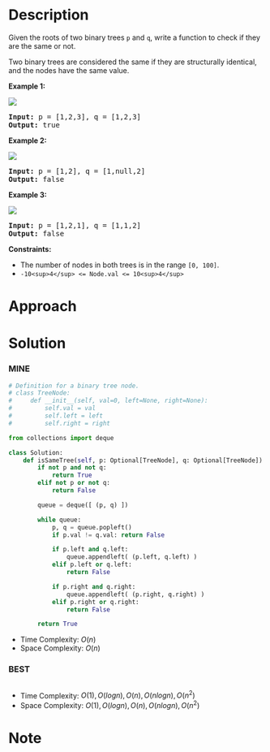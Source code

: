 # Description


Given the roots of two binary trees `p` and `q`, write a function to check if they are the same or not.

Two binary trees are considered the same if they are structurally identical, and the nodes have the same value.

**Example 1:**

![](https://assets.leetcode.com/uploads/2020/12/20/ex1.jpg)

<pre><strong>Input:</strong> p = [1,2,3], q = [1,2,3]
<strong>Output:</strong> true
</pre>

**Example 2:**

![](https://assets.leetcode.com/uploads/2020/12/20/ex2.jpg)

<pre><strong>Input:</strong> p = [1,2], q = [1,null,2]
<strong>Output:</strong> false
</pre>

**Example 3:**

![](https://assets.leetcode.com/uploads/2020/12/20/ex3.jpg)

<pre><strong>Input:</strong> p = [1,2,1], q = [1,1,2]
<strong>Output:</strong> false
</pre>

**Constraints:**

* The number of nodes in both trees is in the range `[0, 100]`.
* `-10<sup>4</sup> <= Node.val <= 10<sup>4</sup>`

# Approach

# Solution

### MINE

```python
# Definition for a binary tree node.
# class TreeNode:
#     def __init__(self, val=0, left=None, right=None):
#         self.val = val
#         self.left = left
#         self.right = right

from collections import deque

class Solution:
    def isSameTree(self, p: Optional[TreeNode], q: Optional[TreeNode]) -> bool:
        if not p and not q:
            return True
        elif not p or not q:
            return False

        queue = deque([ (p, q) ])

        while queue:
            p, q = queue.popleft()
            if p.val != q.val: return False 

            if p.left and q.left:
                queue.appendleft( (p.left, q.left) )
            elif p.left or q.left:
                return False

            if p.right and q.right:
                queue.appendleft( (p.right, q.right) )
            elif p.right or q.right:
                return False

        return True
```

* Time Complexity: $O(n)$
* Space Complexity: $O(n)$

### BEST

```python

```

* Time Complexity: $O(1), O(logn), O(n), O(nlogn), O(n^2)$
* Space Complexity: $O(1), O(logn), O(n), O(nlogn), O(n^2)$

# Note
